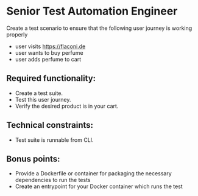 # Senior Test Automation Engineer

Create a test scenario to ensure that the following user journey is working properly

- user visits https://flaconi.de
- user wants to buy perfume
- user adds perfume to cart

## Required functionality:

* Create a test suite.
* Test this user journey.
* Verify the desired product is in your cart.

## Technical constraints:

* Test suite is runnable from CLI.

## Bonus points:

* Provide a Dockerfile or container for packaging the necessary dependencies to run the tests
* Create an entrypoint for your Docker container which runs the test
